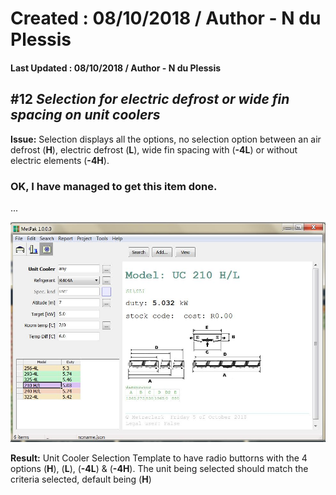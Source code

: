 # Created : 08/10/2018 / Author - N du Plessis
#### Last Updated : 08/10/2018 / Author - N du Plessis

##  #12 **_Selection for electric defrost or wide fin spacing on unit coolers_**

**Issue:** Selection displays all the options, no selection option between an air defrost (**H**), electric defrost (**L**), 
           wide fin spacing with (**-4L**) or without electric elements (**-4H**).
           
### OK, I have managed to get this item done.

...

           

![alt text](EvapAll.JPG "Unit Cooler Selection Form")

 **Result:** Unit Cooler Selection Template to have radio buttorns with the 4 options (**H**), (**L**), (**-4L**) & (**-4H**).
             The unit being selected should match the criteria selected, default being (**H**)
